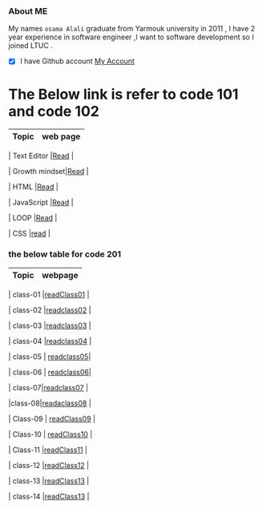 ###  About ME
My names `osama Alali` graduate from Yarmouk university   in 2011 , I have 2 year experience in software engineer ,I want to software development so I joined  LTUC .

- [x]  I have Github account [My Account](https://github.com/OsamaAlali)


# The Below link is refer to code 101 and code 102

|     Topic     |   web page                 |
| ------------  | -------------------------  |

| Text Editor   |[Read](Editor.md)           |

| Growth mindset|[Read](mindset.md)          |

|    HTML       |[Read](HTML.md)             |

|   JavaScript  |[Read](JavaScript.md)       |

|    LOOP       |[Read](Loopmd)              |

|    CSS        |[read](CSS.md)              |

### the below table for code 201
| Topic         |       webpage              |
|--------------|---------------------|

|  class-01     |[readClass01](class-01.md)  |

| class-02      |[readclass02](class-02.md)  |

| class-03      |[readclass03](class-03.md)  |

| class-04      |[readclass04](class-04.md)  |

|    class-05  |  [readclass05](class-05.md)|

|    class-06  |  [readclass06](class-06.md)|
 
|   class-07|[readclass07](class-07.md)         |

|class-08|[readaclass08](class-08.md)            |

|   Class-09      | [readClass09](class-09.md)   |

|   Class-10      | [readClass10](class-10.md)   |

| Class-11 |[readClass11](class-11.md)       |

| class-12 |[readClass12](class-12.md)   |

| class-13 |[readClass13](class-13.md)   |

| class-14  |[readClass13](class-14.md)        |
